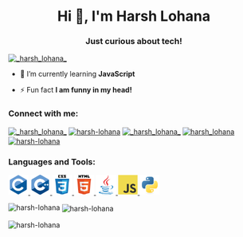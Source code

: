 <h1 align="center">Hi 👋, I'm Harsh Lohana</h1>
<h3 align="center">Just curious about tech!</h3>

<p align="left"> <a href="https://twitter.com/_harsh_lohana_" target="blank"><img src="https://img.shields.io/twitter/follow/_harsh_lohana_?logo=twitter&style=for-the-badge" alt="_harsh_lohana_" /></a> </p>

- 🌱 I’m currently learning **JavaScript**

- ⚡ Fun fact **I am funny in my head!**

<h3 align="left">Connect with me:</h3>
<p align="left">
<a href="https://twitter.com/_harsh_lohana_" target="blank"><img align="center" src="https://raw.githubusercontent.com/rahuldkjain/github-profile-readme-generator/master/src/images/icons/Social/twitter.svg" alt="_harsh_lohana_" height="30" width="40" /></a>
<a href="https://linkedin.com/in/harsh-lohana" target="blank"><img align="center" src="https://raw.githubusercontent.com/rahuldkjain/github-profile-readme-generator/master/src/images/icons/Social/linked-in-alt.svg" alt="harsh-lohana" height="30" width="40" /></a>
<a href="https://instagram.com/_harsh_lohana_" target="blank"><img align="center" src="https://raw.githubusercontent.com/rahuldkjain/github-profile-readme-generator/master/src/images/icons/Social/instagram.svg" alt="_harsh_lohana_" height="30" width="40" /></a>
<a href="https://www.codechef.com/users/harsh_lohana" target="blank"><img align="center" src="https://cdn.jsdelivr.net/npm/simple-icons@3.1.0/icons/codechef.svg" alt="harsh_lohana" height="30" width="40" /></a>
<a href="https://www.leetcode.com/harsh-lohana" target="blank"><img align="center" src="https://raw.githubusercontent.com/rahuldkjain/github-profile-readme-generator/master/src/images/icons/Social/leet-code.svg" alt="harsh-lohana" height="30" width="40" /></a>
</p>

<h3 align="left">Languages and Tools:</h3>
<p align="left"> <a href="https://www.cprogramming.com/" target="_blank" rel="noreferrer"> <img src="https://raw.githubusercontent.com/devicons/devicon/master/icons/c/c-original.svg" alt="c" width="40" height="40"/> </a> <a href="https://www.w3schools.com/cpp/" target="_blank" rel="noreferrer"> <img src="https://raw.githubusercontent.com/devicons/devicon/master/icons/cplusplus/cplusplus-original.svg" alt="cplusplus" width="40" height="40"/> </a> <a href="https://www.w3schools.com/css/" target="_blank" rel="noreferrer"> <img src="https://raw.githubusercontent.com/devicons/devicon/master/icons/css3/css3-original-wordmark.svg" alt="css3" width="40" height="40"/> </a> <a href="https://www.w3.org/html/" target="_blank" rel="noreferrer"> <img src="https://raw.githubusercontent.com/devicons/devicon/master/icons/html5/html5-original-wordmark.svg" alt="html5" width="40" height="40"/> </a> <a href="https://www.java.com" target="_blank" rel="noreferrer"> <img src="https://raw.githubusercontent.com/devicons/devicon/master/icons/java/java-original.svg" alt="java" width="40" height="40"/> </a> <a href="https://developer.mozilla.org/en-US/docs/Web/JavaScript" target="_blank" rel="noreferrer"> <img src="https://raw.githubusercontent.com/devicons/devicon/master/icons/javascript/javascript-original.svg" alt="javascript" width="40" height="40"/> </a> <a href="https://www.python.org" target="_blank" rel="noreferrer"> <img src="https://raw.githubusercontent.com/devicons/devicon/master/icons/python/python-original.svg" alt="python" width="40" height="40"/> </a> </p>

<p><img align="left" src="https://github-readme-stats.vercel.app/api/top-langs?username=harsh-lohana&show_icons=true&locale=en&layout=compact" alt="harsh-lohana" /></p>

<p>&nbsp;<img align="center" src="https://github-readme-stats.vercel.app/api?username=harsh-lohana&show_icons=true&locale=en" alt="harsh-lohana" /></p>

<p><img align="center" src="https://github-readme-streak-stats.herokuapp.com/?user=harsh-lohana&" alt="harsh-lohana" /></p>
